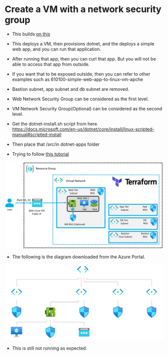 # Create a VM with a network security group

- This builds [on this](https://github.com/AvtsVivek/AzureWithTerraformAdvanced/tree/main/iac/2101100-vnet-vm-nsg)

- This deploys a VM, then provisions dotnet, and the deploys a simple web app, and you can run that application.

- After running that app, then you can curl that app. But you will not be able to access that app from outside.

- If you want that to be exposed outside, then you can refer to other examples such as 610100-simple-web-app-to-linux-vm-apche

- Bastion subnet, app subnet and db subnet are removed.

- Web Network Security Group can be considered as the first level.

- VM Network Security Group(Optional) can be considered as the second level.

- Get the dotnet-install.sh script from here. https://docs.microsoft.com/en-us/dotnet/core/install/linux-scripted-manual#scripted-install

- Then place that /src/in dotnet-apps folder

- Trying to follow [this tutorial](https://docs.microsoft.com/en-us/troubleshoot/developer/webapps/aspnetcore/practice-troubleshoot-linux/introduction)


![The layout](./Images/Layout.jpg)

- The following is the diagram downloaded from the Azure Portal.

![The Diagram](./Images/topology.svg)

- This is still not running as expected. 